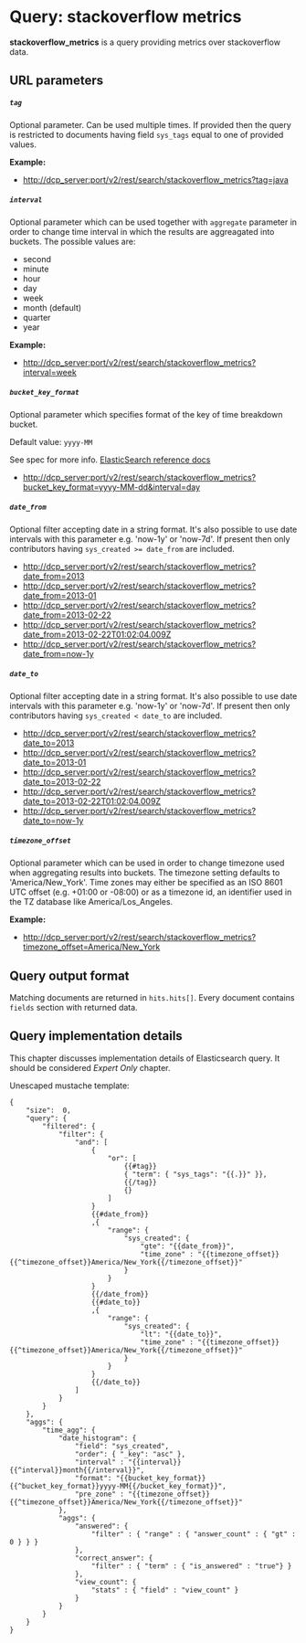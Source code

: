 # Query: stackoverflow metrics

**stackoverflow_metrics** is a query providing metrics over stackoverflow data.

## URL parameters

##### `tag`

Optional parameter. Can be used multiple times.
If provided then the query is restricted to documents having field `sys_tags` equal to one of provided values.

**Example:**

- <http://dcp_server:port/v2/rest/search/stackoverflow_metrics?tag=java>

##### `interval`

Optional parameter which can be used together with `aggregate` parameter in order to change time interval in which the results are aggreagated into buckets. The possible values are:

* second
* minute
* hour
* day
* week
* month (default)
* quarter
* year

**Example:**

- <http://dcp_server:port/v2/rest/search/stackoverflow_metrics?interval=week>

##### `bucket_key_format`

Optional parameter which specifies format of the key of time breakdown bucket.

Default value: `yyyy-MM`

See spec for more info. [ElasticSearch reference docs](https://www.elastic.co/guide/en/elasticsearch/reference/1.4/search-aggregations-bucket-daterange-aggregation.html#date-format-pattern)

- <http://dcp_server:port/v2/rest/search/stackoverflow_metrics?bucket_key_format=yyyy-MM-dd&interval=day>


##### `date_from`
Optional filter accepting date in a string format. It's also possible to use date intervals with this parameter e.g. 'now-1y' or 'now-7d'.
If present then only contributors having `sys_created >= date_from` are included.

- <http://dcp_server:port/v2/rest/search/stackoverflow_metrics?date_from=2013>
- <http://dcp_server:port/v2/rest/search/stackoverflow_metrics?date_from=2013-01>
- <http://dcp_server:port/v2/rest/search/stackoverflow_metrics?date_from=2013-02-22>
- <http://dcp_server:port/v2/rest/search/stackoverflow_metrics?date_from=2013-02-22T01:02:04.009Z>
- <http://dcp_server:port/v2/rest/search/stackoverflow_metrics?date_from=now-1y>

##### `date_to`
Optional filter accepting date in a string format. It's also possible to use date intervals with this parameter e.g. 'now-1y' or 'now-7d'.
If present then only contributors having `sys_created < date_to` are included.

- <http://dcp_server:port/v2/rest/search/stackoverflow_metrics?date_to=2013>
- <http://dcp_server:port/v2/rest/search/stackoverflow_metrics?date_to=2013-01>
- <http://dcp_server:port/v2/rest/search/stackoverflow_metrics?date_to=2013-02-22>
- <http://dcp_server:port/v2/rest/search/stackoverflow_metrics?date_to=2013-02-22T01:02:04.009Z>
- <http://dcp_server:port/v2/rest/search/stackoverflow_metrics?date_to=now-1y>

##### `timezone_offset`

Optional parameter which can be used in order to change timezone used when aggregating results into buckets. The timezone setting defaults to 'America/New_York'. Time zones may either be specified as an ISO 8601 UTC offset (e.g. +01:00 or -08:00) or as a timezone id, an identifier used in the TZ database like America/Los_Angeles.

**Example:**

- <http://dcp_server:port/v2/rest/search/stackoverflow_metrics?timezone_offset=America/New_York>




## Query output format

Matching documents are returned in `hits.hits[]`. Every document contains `fields` section with returned data.

## Query implementation details

This chapter discusses implementation details of Elasticsearch query. It should be considered _Expert Only_ chapter.

Unescaped mustache template:

````
{
    "size":  0,
    "query": {
        "filtered": {
            "filter": {
                "and": [
                    {
                        "or": [
                            {{#tag}}
                            { "term": { "sys_tags": "{{.}}" }},
                            {{/tag}}
                            {}
                        ]
                    }
                    {{#date_from}}
                    ,{
                        "range": {
                            "sys_created": {
                                "gte": "{{date_from}}",
                                "time_zone" : "{{timezone_offset}}{{^timezone_offset}}America/New_York{{/timezone_offset}}"
                            }
                        }
                    }
                    {{/date_from}}
                    {{#date_to}}
                    ,{
                        "range": {
                            "sys_created": {
                                "lt": "{{date_to}}",
                                "time_zone" : "{{timezone_offset}}{{^timezone_offset}}America/New_York{{/timezone_offset}}"
                            }
                        }
                    }
                    {{/date_to}}
                ]
            }
        }
    },
    "aggs": {
        "time_agg": {
            "date_histogram": {
                "field": "sys_created",
                "order": { "_key": "asc" },
                "interval" : "{{interval}}{{^interval}}month{{/interval}}",
                "format": "{{bucket_key_format}}{{^bucket_key_format}}yyyy-MM{{/bucket_key_format}}",
                "pre_zone" : "{{timezone_offset}}{{^timezone_offset}}America/New_York{{/timezone_offset}}"
            },
            "aggs": {
                "answered": {
                    "filter" : { "range" : { "answer_count" : { "gt" : 0 } } }
                },
                "correct_answer": {
                    "filter" : { "term" : { "is_answered" : "true"} }
                }, 
                "view_count": {
                    "stats" : { "field" : "view_count" }
                }
            }
        }
    }
}
````
